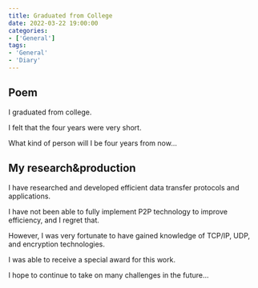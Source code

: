 ```yaml
---
title: Graduated from College
date: 2022-03-22 19:00:00
categories:
- ['General']
tags:
- 'General'
- 'Diary'
---
```


## Poem
I graduated from college.

I felt that the four years were very short.

What kind of person will I be four years from now...

## My research&production
I have researched and developed efficient data transfer protocols and applications.

I have not been able to fully implement P2P technology to improve efficiency, and I regret that.

However, I was very fortunate to have gained knowledge of TCP/IP, UDP, and encryption technologies.

I was able to receive a special award for this work.

I hope to continue to take on many challenges in the future...